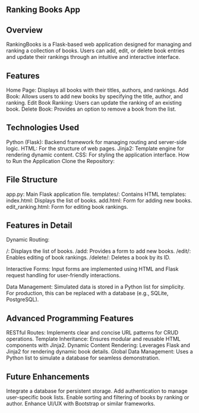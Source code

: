 ## **Ranking Books App**
## **Overview**
RankingBooks is a Flask-based web application designed for managing and ranking a collection of books. Users can add, edit, or delete book entries and update their rankings through an intuitive and interactive interface.

## **Features**
Home Page: Displays all books with their titles, authors, and rankings.
Add Book: Allows users to add new books by specifying the title, author, and ranking.
Edit Book Ranking: Users can update the ranking of an existing book.
Delete Book: Provides an option to remove a book from the list.

## **Technologies Used**
Python (Flask): Backend framework for managing routing and server-side logic.
HTML: For the structure of web pages.
Jinja2: Template engine for rendering dynamic content.
CSS: For styling the application interface.
How to Run the Application
Clone the Repository:

## **File Structure**
app.py: Main Flask application file.
templates/: Contains HTML templates:
index.html: Displays the list of books.
add.html: Form for adding new books.
edit_ranking.html: Form for editing book rankings.

## **Features in Detail**
Dynamic Routing:

/: Displays the list of books.
/add: Provides a form to add new books.
/edit/<id>: Enables editing of book rankings.
/delete/<id>: Deletes a book by its ID.

Interactive Forms:
Input forms are implemented using HTML and Flask request handling for user-friendly interactions.

Data Management:
Simulated data is stored in a Python list for simplicity. For production, this can be replaced with a database (e.g., SQLite, PostgreSQL).

## **Advanced Programming Features**
RESTful Routes: Implements clear and concise URL patterns for CRUD operations.
Template Inheritance: Ensures modular and reusable HTML components with Jinja2.
Dynamic Content Rendering: Leverages Flask and Jinja2 for rendering dynamic book details.
Global Data Management: Uses a Python list to simulate a database for seamless demonstration.

## **Future Enhancements**
Integrate a database for persistent storage.
Add authentication to manage user-specific book lists.
Enable sorting and filtering of books by ranking or author.
Enhance UI/UX with Bootstrap or similar frameworks.

